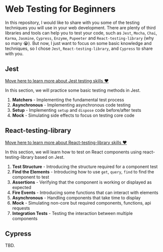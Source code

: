 # Web Testing for Beginners

In this repository, I would like to share with you some of the testing techniques you will use in your web development. There are plenty of third libraries and tools can help you to test your code, such as `Jest`, `Mocha`, `Chai`, `Karma`, `Jasmine`, `Cypress`, `Enzyme`, `Pupeeter` and `React-testing-library` (why so many 😭). But now, I just want to focus on some basic knowledge and techniques, so I chose `Jest`, `React-testing-library`, and `Cypress` to share with you.

## Jest

[Move here to learn more about Jest testing skills ❤️](jest-beginner/)

In this section, we will practice some basic testing methods in Jest.

1. **Matchers** - Implementing the fundamental test process
2. **Asynchronous** - Implementing asynchronous code testing
3. **Setup** - Implementing `setup` and `dispose` code before/after tests 
4. **Mock** - Simulating side effects to focus on testing core code

## React-testing-library

[Move here to learn more about React-testing-library skills ❤️](react-testing-library-beginner/)

In this section, we will learn how to test on React components using react-testing-library based on Jest.

1. **Test Structure** - Introducing the structure required for a component test
2. **Find the Elements** - Introducing how to use `get`, `query`, `find` to find the component to test
3. **Assertions** - Verifying that the component is working or displayed as expected
4. **Fire Events** - Introducing some functions that can interact with elements
5. **Asynchronous** - Handling components that take time to display
6. **Mock** - Simulating non-core but required components, functions, api requests
7. **Integration Tests** - Testing the interaction between multiple components

## Cypress

TBD.